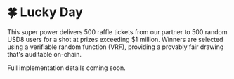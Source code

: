 # 🍀 Lucky Day

This super power delivers 500 raffle tickets from our partner to 500 random USD8 users for a shot at prizes exceeding $1 million. Winners are selected using a verifiable random function (VRF), providing a provably fair drawing that's auditable on-chain.

Full implementation details coming soon.